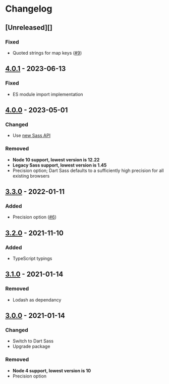 # Changelog

## [Unreleased][]

### Fixed

-   Quoted strings for map keys
    ([#9](https://github.com/niksy/node-sass-json-functions/issues/9))

## [4.0.1][] - 2023-06-13

### Fixed

-   ES module import implementation

## [4.0.0][] - 2023-05-01

### Changed

-   Use [new Sass API](https://sass-lang.com/documentation/js-api)

### Removed

-   **Node 10 support, lowest version is 12.22**
-   **Legacy Sass support, lowest version is 1.45**
-   Precision option; Dart Sass defaults to a sufficiently high precision for
    all existing browsers

## [3.3.0][] - 2022-01-11

### Added

-   Precision option
    ([#6](https://github.com/niksy/node-sass-json-functions/issues/6))

## [3.2.0][] - 2021-11-10

### Added

-   TypeScript typings

## [3.1.0][] - 2021-01-14

### Removed

-   Lodash as dependancy

## [3.0.0][] - 2021-01-14

### Changed

-   Switch to Dart Sass
-   Upgrade package

### Removed

-   **Node 4 support, lowest version is 10**
-   Precision option

<!-- prettier-ignore-start -->

[3.0.0]: https://github.com/niksy/node-sass-json-functions/tree/v3.0.0
[3.1.0]: https://github.com/niksy/node-sass-json-functions/tree/v3.1.0
[3.2.0]: https://github.com/niksy/node-sass-json-functions/tree/v3.2.0
[3.3.0]: https://github.com/niksy/node-sass-json-functions/tree/v3.3.0
[4.0.1]: https://github.com/niksy/node-sass-json-functions/tree/v4.0.1
[4.0.0]: https://github.com/niksy/node-sass-json-functions/tree/v4.0.0
